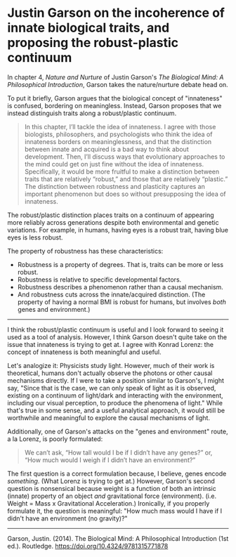 # Justin Garson on the incoherence of innate biological traits, and proposing the robust-plastic continuum

In chapter 4, *Nature and Nurture* of Justin Garson's *The Biological Mind: A Philosophical Introduction*, Garson takes the nature/nurture debate head on.

To put it briefly, Garson argues that the biological concept of "innateness" is confused, bordering on meaningless. Instead, Garson proposes that we instead distinguish traits along a robust/plastic continuum.

>In this chapter, I’ll tackle the idea of innateness. I agree with those biologists, philosophers, and psychologists who think the idea of innateness borders on meaninglessness, and that the distinction between innate and acquired is a bad way to think about development. Then, I’ll discuss ways that evolutionary approaches to the mind could get on just fine without the idea of innateness. Specifically, it would be more fruitful to make a distinction between traits that are relatively “robust,” and those that are relatively “plastic.” The distinction between robustness and plasticity captures an important phenomenon but does so without presupposing the idea of innateness.

The robust/plastic distinction places traits on a continuum of appearing more reliably across generations despite both environmental and genetic variations. For example, in humans, having eyes is a robust trait, having blue eyes is less robust. 

The property of robustness has these characteristics:
- Robustness is a property of degrees. That is, traits can be more or less robust.
- Robustness is relative to specific developmental factors.
- Robustness describes a phenomenon rather than a causal mechanism.
- And robustness cuts across the innate/acquired distinction. (The property of having a normal BMI is robust for humans, but involves *both* genes and environment.)

---

I think the robust/plastic continuum is useful and I look forward to seeing it used as a tool of analysis. However, I think Garson doesn't quite take on the issue that innateness is trying to get at. I agree with Konrad Lorenz: the concept of innateness is both meaningful and useful.

Let's analogize it: Physicists study light. However, much of their work is theoretical, humans don't actually observe the photons or other causal mechanisms directly. If I were to take a position similar to Garson's, I might say, "Since that is the case, we can only speak of light as it is observed, existing on a continuum of light/dark and interacting with the environment, including our visual perception, to produce the phenomena of light." While that's true in some sense, and a useful analytical approach, it would still be worthwhile and meaningful to explore the causal mechanisms of light.

Additionally, one of Garson's attacks on the "genes and environment" route, a la Lorenz, is poorly formulated:

> We can’t ask, “How tall would I be if I didn’t have any genes?” or, “How much would I weigh if I didn’t have an environment?”

The first question is a correct formulation because, I believe, genes encode _something_. (What Lorenz is trying to get at.) However, Garson's second question is nonsensical because weight is a function of both an intrinsic (innate) property of an object _and_ gravitational force (environment). (i.e. Weight = Mass x Gravitational Acceleration.) Ironically, if you properly formulate it, the question is meaningful: "How much mass would I have if I didn't have an environment (no gravity)?"

---

Garson, Justin. (2014). The Biological Mind: A Philosophical Introduction (1st ed.). Routledge. https://doi.org/10.4324/9781315771878
